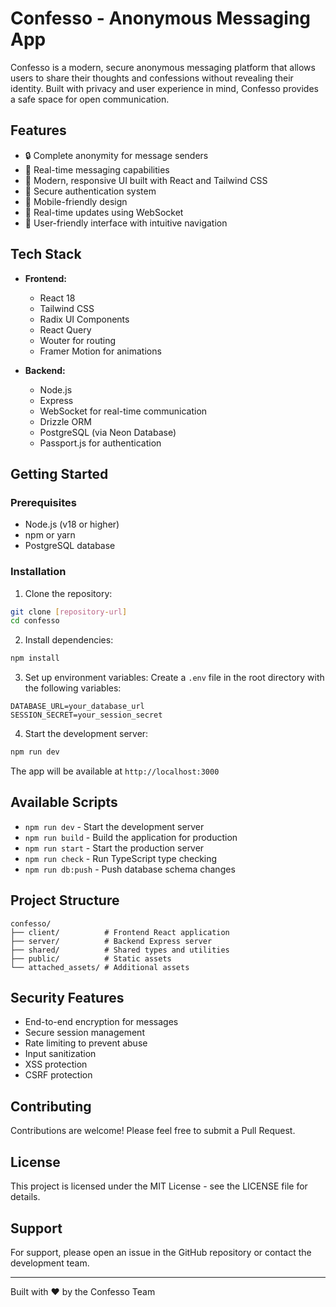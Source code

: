 # Confesso - Anonymous Messaging App

Confesso is a modern, secure anonymous messaging platform that allows users to share their thoughts and confessions without revealing their identity. Built with privacy and user experience in mind, Confesso provides a safe space for open communication.

## Features

- 🔒 Complete anonymity for message senders
- 💬 Real-time messaging capabilities
- 🎨 Modern, responsive UI built with React and Tailwind CSS
- 🔐 Secure authentication system
- 📱 Mobile-friendly design
- 🚀 Real-time updates using WebSocket
- 🎯 User-friendly interface with intuitive navigation

## Tech Stack

- **Frontend:**
  - React 18
  - Tailwind CSS
  - Radix UI Components
  - React Query
  - Wouter for routing
  - Framer Motion for animations

- **Backend:**
  - Node.js
  - Express
  - WebSocket for real-time communication
  - Drizzle ORM
  - PostgreSQL (via Neon Database)
  - Passport.js for authentication

## Getting Started

### Prerequisites

- Node.js (v18 or higher)
- npm or yarn
- PostgreSQL database

### Installation

1. Clone the repository:
```bash
git clone [repository-url]
cd confesso
```

2. Install dependencies:
```bash
npm install
```

3. Set up environment variables:
Create a `.env` file in the root directory with the following variables:
```
DATABASE_URL=your_database_url
SESSION_SECRET=your_session_secret
```

4. Start the development server:
```bash
npm run dev
```

The app will be available at `http://localhost:3000`

## Available Scripts

- `npm run dev` - Start the development server
- `npm run build` - Build the application for production
- `npm run start` - Start the production server
- `npm run check` - Run TypeScript type checking
- `npm run db:push` - Push database schema changes

## Project Structure

```
confesso/
├── client/          # Frontend React application
├── server/          # Backend Express server
├── shared/          # Shared types and utilities
├── public/          # Static assets
└── attached_assets/ # Additional assets
```

## Security Features

- End-to-end encryption for messages
- Secure session management
- Rate limiting to prevent abuse
- Input sanitization
- XSS protection
- CSRF protection

## Contributing

Contributions are welcome! Please feel free to submit a Pull Request.

## License

This project is licensed under the MIT License - see the LICENSE file for details.

## Support

For support, please open an issue in the GitHub repository or contact the development team.

---

Built with ❤️ by the Confesso Team 